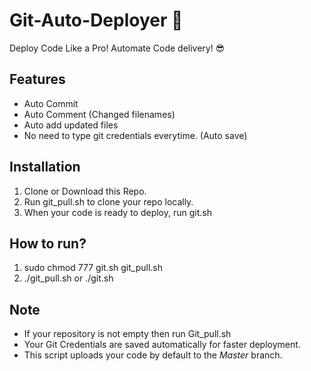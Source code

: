# Git-Auto-Deployer 🚀
Deploy Code Like a Pro! Automate Code delivery! 😎

## Features
- Auto Commit
- Auto Comment (Changed filenames)
- Auto add updated files
- No need to type git credentials everytime. (Auto save)

## Installation
1. Clone or Download this Repo.
2. Run git_pull.sh to clone your repo locally.
3. When your code is ready to deploy, run git.sh

## How to run?
1. sudo chmod 777 git.sh git_pull.sh
2. ./git_pull.sh or ./git.sh

## Note
- If your repository is not empty then run Git_pull.sh
- Your Git Credentials are saved automatically for faster deployment.
- This script uploads your code by default to the *Master* branch.
